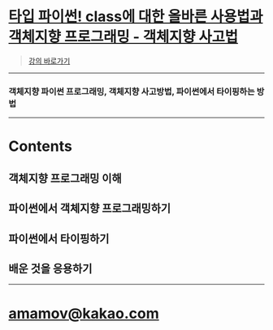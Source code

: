 
# [타입 파이썬! class에 대한 올바른 사용법과 객체지향 프로그래밍 - 객체지향 사고법](https://www.inflearn.com/course/%ED%83%80%EC%9E%85-%ED%8C%8C%EC%9D%B4%EC%8D%AC/)

> [강의 바로가기](https://www.inflearn.com/course/%ED%83%80%EC%9E%85-%ED%8C%8C%EC%9D%B4%EC%8D%AC/)

---

### 객체지향 파이썬 프로그래밍, 객체지향 사고방법, 파이썬에서 타이핑하는 방법
---

# Contents

## 객체지향 프로그래밍 이해

## 파이썬에서 객체지향 프로그래밍하기

## 파이썬에서 타이핑하기


## 배운 것을 응용하기

---


# amamov@kakao.com
